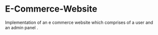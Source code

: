 # E-Commerce-Website
Implementation of an e commerce website which comprises of a user and an admin panel . 
